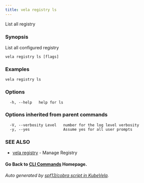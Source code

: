 ```yaml
---
title: vela registry ls
---
```


List all registry

### Synopsis

List all configured registry

```
vela registry ls [flags]
```

### Examples

```
vela registry ls
```

### Options

```
  -h, --help   help for ls
```

### Options inherited from parent commands

```
  -V, --verbosity Level   number for the log level verbosity
  -y, --yes               Assume yes for all user prompts
```

### SEE ALSO

* [vela registry](vela_registry.md)	 - Manage Registry

#### Go Back to [CLI Commands](vela.md) Homepage.


###### Auto generated by [spf13/cobra script in KubeVela](https://github.com/kubevela/kubevela/tree/master/hack/docgen).
